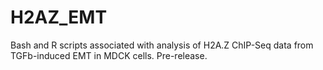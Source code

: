 # H2AZ_EMT
Bash and R scripts associated with analysis of H2A.Z ChIP-Seq data from TGFb-induced EMT in MDCK cells. Pre-release.
